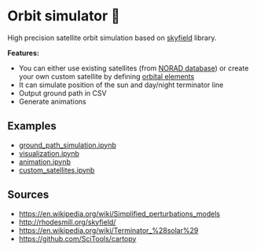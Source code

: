 # Orbit simulator :satellite:

High precision satellite orbit simulation based on [skyfield](http://rhodesmill.org/skyfield/) library.

**Features:**

- You can either use existing satellites (from [NORAD database](http://celestrak.com/)) or create your own custom satellite by defining [orbital elements](https://en.wikipedia.org/wiki/Orbital_elements)
- It can simulate position of the sun and day/night terminator line
- Output ground path in CSV
- Generate animations

## Examples

- [ground_path_simulation.ipynb](./ground_path_simulation.ipynb)
- [visualization.ipynb](./visualization.ipynb)
- [animation.ipynb](./animation.ipynb)
- [custom_satellites.ipynb](./custom_satellites.ipynb)

## Sources

- https://en.wikipedia.org/wiki/Simplified_perturbations_models
- http://rhodesmill.org/skyfield/
- https://en.wikipedia.org/wiki/Terminator_%28solar%29
- https://github.com/SciTools/cartopy